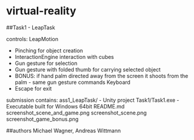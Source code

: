 # virtual-reality

##Task1 - LeapTask 

controls: 
LeapMotion 
- Pinching for object creation
- InteractionEngine interaction with cubes
- Gun gesture for selection
- Gun gesture with folded thumb for carrying selected object 
- BONUS: if hand palm directed away from the screen it shoots from the palm - same gun gesture commands
Keyboard
- Escape for exit

submission contains:
ass1_LeapTask/ - Unity project
Task1/Task1.exe - Executable built for Windows 64bit
README.md
screenshot_scene_and_game.png
screenshot_scene.png
screenshot_game_bonus.png


##authors
Michael Wagner, Andreas Wittmann